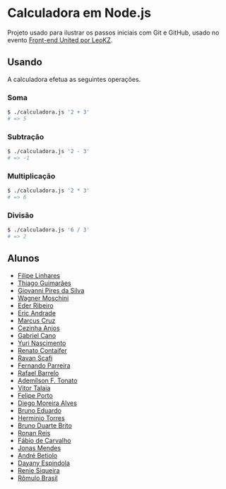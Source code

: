 # Calculadora em Node.js

Projeto usado para ilustrar os passos iniciais com Git e GitHub, usado no evento
[Front-end United por LeoKZ](http://frontendunited.io/leokzw/).


## Usando

A calculadora efetua as seguintes operações.

### Soma
```bash
$ ./calculadora.js '2 + 3'
# => 5
```

### Subtração
```bash
$ ./calculadora.js '2 - 3'
# => -1
```

### Multiplicação
```bash
$ ./calculadora.js '2 * 3'
# => 6
```

### Divisão
```bash
$ ./calculadora.js '6 / 3'
# => 2
```


## Alunos
- [Filipe Linhares](http://github.com/filipelinhares)
- [Thiago Guimarães](http://github.com/thiagogsr/)
- [Giovanni Pires da Silva](http://github.com/giovannipds/)
- [Wagner Moschini](http://github.com/wagnermoschini/)
- [Eder Ribeiro](http://github.com/ederribeiro)
- [Eric Andrade](http://github.com/ericAndrade/)
- [Marcus Cruz](https://github.com/mcruz85)
- [Cezinha Anjos](https://github.com/cesarjr)
- [Gabriel Cano](https://github.com/killuawax)
- [Yuri Nascimento](https://github.com/yurirnascimento)
- [Renato Contaifer](http://github.com/renatocontaifer/)
- [Ravan Scafi](https://github.com/rscafi)
- [Fernando Parreira](http://github.com/fparreira/)
- [Rafael Barrelo](http://github.com/rafaelbarrelo/)
- [Ademílson F. Tonato](http://github.com/ftonato/)
- [Vitor Talaia](https://github.com/vitortalaia)
- [Felipe Porto](http://github.com/felipeporto)
- [Diego Moreira Alves](https://github.com/diegomoreira92/)
- [Bruno Eduardo](https://github.com/brunoeduardo)
- [Herminio Torres](https://github.com/herminiotorres)
- [Bruno Duarte Brito](https://github.com/brunodb3)
- [Ronan Reis](https://github.com/ronanreis)
- [Fábio de Carvalho](https://github.com/CallMeFabio)
- [Jonas Mendes](https://github.com/Nipher)
- [André Betiolo](https://github.com/andrebetiolo)
- [Dayany Espindola](https://github.com/dayanyrec)
- [Renie Siqueira](https://github.com/renie)
- [Rômulo Brasil](https://github.com/sirrommer)
